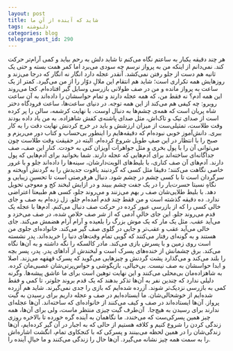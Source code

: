 ```yaml
---
layout: post
title: شاید که آینده از آنِ ما
tags: دلنوشته
categories: blog
telegram_post_id: 290
---
```

هر چند دقیقه یکبار به ساعتم نگاه می‌کنم تا شاید دلش به رحم بیاید و کمی آرام‌تر حرکت کند. نمی‌دانم از
اینکه من به پرواز نرسم چه سودی می‌برد اما کمر همت بسته و حتی یک ثانیه هم دست از جلو رفتن 
نمی‌کشد. آنقدر عجله دارد انگار نه انگار که درجا می‌زند و روزهایش همه تکراری است؛ شاید هم انتقام این 
ملالِ دوّار را از من ‌می‌گیرد.
کمتر از یک ساعت به پرواز مانده و من در صف طولانی بازرسی وسایل گیر‌ افتاده‌ام. کجا می‌روند این همه 
آدم؟ نه فقط من، که همه عجله دارند و تمام حواسشان را داده‌اند به آن ساعت روبرو: چه کیفی هم می‌کند 
از این همه توجه. در دنیای ساعت‌ها، ساعت فرودگاه دختر شاه پریان است که همه‌ی چشم‌ها به دنبال 
اوست. با نهایت کرشمه، سالن را پر کرده است از صدای تیک‌ و تاک‌اش، مثل صدای پاشنه‌ی کفش شاهزاده.
به من یاد داده بودند وقت طلاست، تمثیلی‌ست از میزان ارزشش و باید در خرج کردنش نهایت دقت را به کار
ببری. دانش‌آموز خوبی نبوده‌ام که دقیقه‌هایم را اینطور بی‌حساب و کتاب دور می‌ریزم و صبح را با انتظار در 
این صفِ طویل شروع کرده‌ام. البته در حقیقت وقت طلاست چون می‌توانی آن را با پول بخری و مثل 
جواهرات آویزان کنی به خودت. کنار این صف، صف جداگانه‌ای ساخته‌اند برای آدم‌هایی که عجله دارند. شما
بخوانید برای آدم‌هایی که پول‌ دارند. آدم‌های آن صف‌ کناری، با بلیط‌های الویت‌دارشان، سینه‌ها را داده‌اند 
جلو و با غرور خاصی نگاهت می‌کنند؛ دقیقا مثل کسی که گردنبند یاقوت جدیدش را به گردنش آویخته و 
سرگردان است تا با کسی چشم در چشم شود. دنبال هرفرصتی است تا تحسینِ زیبایی و نگاهِ نسبتا 
حسرت‌بار را در یک جفت چشم ببیند و در ازایش لبخند کج و معوجی تحویل دهد. با بلیط طلایی‌شان صف ر
بهم می‌زنند و می‌روند جلو، کسی هم طبیعتا اعتراضی ندارد.
ده دقیقه گذشته است و من فقط چند قدم آمده‌ام جلو. زل زده‌ام به صف و جای خالی کسی را که از بازرسی
عبور کرده در حرکت صف دنبال می‌کنم. آدم‌ها با عجله یک قدم می‌روند جلو. این جای خالیِ آدمی که از شر 
صف خلاص شده، در صف می‌خزد و می‌آید عقب. مثل یک مار که یک موش بزرگ را بلعیده و آرام آرام 
هضمش می‌کند.
جای خالی می‌آید عقب و عقب‌تر و جایی در گلوی صف گیر‌ می‌کند. خانواده‌ای جلوی من هستند و به 
گونه‌ای رفتار می‌کنند که گویی تمام وقت‌های دنیا را خریده‌اند. پدر نشسته است روی زمین و با پسرش بازی 
می‌کند. مادر کالسکه را نگه داشته و به آن‌ها نگاه می‌کند. برق چشمانش از خنده‌های پسرک است و 
لبخندش از اَداهای پدر. پدر، پسر بچه را بلند می‌کند و می‌گذارد پشت گردنش و چیزهایی می‌گوید که پسرک 
قهقهه می‌زند. اصلا و ابدا حواسشان به صف نیست.
بی‌خیالی، بازیگوشی و حواس‌پرتی‌شان عصبی‌مان کرده. به شاهزاده‌‌مان بی‌محلی می‌کنند و این نهایت توهین
است برای ما عاشق پیشه‌ها. وگرنه دلیلی ندارد که چندین نفر به آن‌ها تذکر بدهند که یک قدم بروند جلوتر، 
تا کمی و فقط کمی به بازرسی نزدیک‌تر شوند. آزرده شده‌ایم که بازی را جدی نمی‌گیرند. شاید هم آزرده 
شده‌ایم از خوشحالی‌شان.
ما ایستاده‌ایم در صف و عجله داریم برای رسیدن به گیت پرواز. آن‌ها ایستاده‌اند در صف و کیف می‌کنند از 
خانواده‌ای که ساخته‌اند. آن‌ها عجله‌ای ندارند برای رسیدن به هیچ‌جا.  آن‌طرف گیت چیزی منتظر ماست، 
ولی برای آن‌ها، همه چیز همین پسرکی‌ست که می‌خندد. ما نگاهمان به آینده گره خورده تا بالاخره روزی 
زندگی کردن را شروع کنیم و کلافه هستیم از حالی که به اجبار در آن گیر کرده‌ایم، آن‌ها زندگی‌شان را در 
همین لحظه‌ می‌بینند و پسرکی که با کنجکاوی تمام، انگشت اشاره‌اش را به سمت همه چیز نشانه می‌گیرد. 
آن‌ها حال را زندگی می‌کنند و ما خیالِ آینده را.